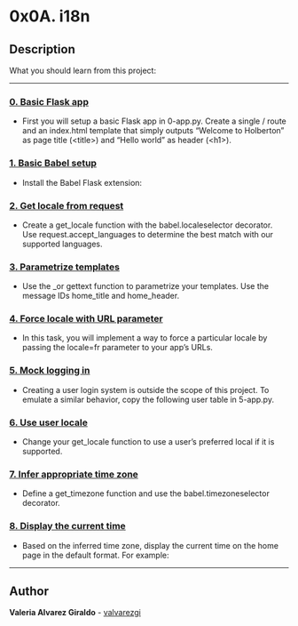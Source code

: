 # 0x0A. i18n

## Description

What you should learn from this project:

---

### [0. Basic Flask app](./0-app.py)

* First you will setup a basic Flask app in 0-app.py. Create a single / route and an index.html template that simply outputs “Welcome to Holberton” as page title (\<title>) and “Hello world” as header (\<h1>).

### [1. Basic Babel setup](./1-app.py)

* Install the Babel Flask extension:

### [2. Get locale from request](./2-app.py)

* Create a get_locale function with the babel.localeselector decorator. Use request.accept_languages to determine the best match with our supported languages.

### [3. Parametrize templates](./3-app.py)

* Use the _or gettext function to parametrize your templates. Use the message IDs home_title and home_header.

### [4. Force locale with URL parameter](./4-app.py)

* In this task, you will implement a way to force a particular locale by passing the locale=fr parameter to your app’s URLs.

### [5. Mock logging in](./5-app.py)

* Creating a user login system is outside the scope of this project. To emulate a similar behavior, copy the following user table in 5-app.py.

### [6. Use user locale](./6-app.py)

* Change your get_locale function to use a user’s preferred local if it is supported.

### [7. Infer appropriate time zone](./7-app.py)

* Define a get_timezone function and use the babel.timezoneselector decorator.

### [8. Display the current time](./app.py)

* Based on the inferred time zone, display the current time on the home page in the default format. For example:

---

## Author

**Valeria Alvarez Giraldo** - [valvarezgi](https://github.com/valvarezgi)